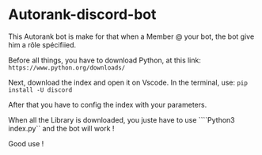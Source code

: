# Autorank-discord-bot
This Autorank bot is make for that when a Member @ your bot, the bot give him a rôle spécifiied.

Before all things, you have to download Python, at this link: `` https://www.python.org/downloads/ ``

Next, download the index and open it on Vscode.
In the terminal, use: ``pip install -U discord``

After that you have to config the index with your parameters.

When all the Library is downloaded, you juste have to use ````Python3 index.py`` and the bot will work !

Good use !

